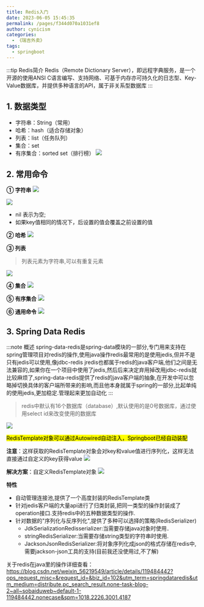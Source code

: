 ```yaml
---
title: Redis入门
date: 2023-06-05 15:45:35
permalink: /pages/f344d070a1031ef8
author: cynicism
categories:
  - 《瑞吉外卖》
tags:
  - springboot
---
```


:::tip Redis简介
Redis（Remote Dictionary Server），即远程字典服务，是一个开源的使用ANSI C语言编写、支持网络、可基于内存亦可持久化的日志型、Key-Value数据库，并提供多种语言的API，属于非关系型数据库
:::
## 1. 数据类型
- 字符串：String（常用）
- 哈希：hash（适合存储对象）
- 列表：list（任务队列）
- 集合：set
- 有序集合：sorted set（排行榜）
![](https://cdn.staticaly.com/gh/Cynicism-lab/MyResource@gh-pages/Redis.267hv937vkao.webp)

## 2. 常用命令
**① 字符串**
![](https://cdn.staticaly.com/gh/Cynicism-lab/MyResource@gh-pages/string.4xevtys5b3b4.webp)


![](https://cdn.staticaly.com/gh/Cynicism-lab/MyResource@gh-pages/795944cec1fa4bee9c7ed6b3681e5036.crg6qmwfkd4.webp)

- nil 表示为空;
- 如果key值相同的情况下，后设置的值会覆盖之前设置的值

**② 哈希**
![](https://cdn.staticaly.com/gh/Cynicism-lab/MyResource@gh-pages/38f499bec67f44e386162e91aba23388.2rqpbntdkgow.webp)

**③ 列表**
>列表元素为字符串,可以有重复元素

![](https://cdn.staticaly.com/gh/Cynicism-lab/MyResource@gh-pages/64e93e4ab8ec45fc9da9d071824c46f7.6s5p8x6bdyww.webp)

**④ 集合**
![](https://cdn.staticaly.com/gh/Cynicism-lab/MyResource@gh-pages/89369803ffb64529ad1e4e68aad1c1c5.6y5fp07zyp34.webp)

**⑤ 有序集合**
![](https://cdn.staticaly.com/gh/Cynicism-lab/MyResource@gh-pages/5b3500fbcb544c8fb33cdd9b19e3ca51.47rl53i4zgao.webp)

**⑥ 通用命令**
![](https://cdn.staticaly.com/gh/Cynicism-lab/MyResource@gh-pages/QQ截图20230605195404.528vbopw3kw0.webp)

## 3. Spring Data Redis
:::note 概述
spring-data-redis是spring-data模块的一部分,专门用来支持在spring管理项目对redis的操作,使用java操作redis最常用的是使用jedis,但并不是只有jedis可以使用,像jdbc-redis jredis也都属于redis的java客户端,他们之间是无法兼容的,如果你在一个项目中使用了jedis,然后后来决定弃用掉改用jdbc-redis就比较麻烦了,spring-data-redis提供了redis的java客户端的抽象,在开发中可以忽略掉切换具体的客户端所带来的影响,而且他本身就属于spring的一部分,比起单纯的使用jedis,更加稳定.管理起来更加自动化
:::

>redis中默认有16个数据库（database）,默认使用的是0号数据库，通过使用select id来改变使用的数据库

![](https://cdn.staticaly.com/gh/Cynicism-lab/MyResource@gh-pages/Redis.5qad9v99mwao.webp)

<mark>RedisTemplate对象可以通过Autowired自动注入，Springboot已经自动装配</mark>

**注意**：这样获取的RedisTemplate对象会对key和value值进行序列化，这样无法直接通过自定义的key获得value
![](https://cdn.staticaly.com/gh/Cynicism-lab/MyResource@gh-pages/templ.25xcrhmfb4o0.webp)

**解决方案**：自定义RedisTemplate对象
![](https://cdn.staticaly.com/gh/Cynicism-lab/MyResource@gh-pages/redistempla.6zliucn3qpog.webp)

**特性**
- 自动管理连接池,提供了一个高度封装的RedisTemplate类
- 针对jedis客户端的大量api进行了归类封装,把同一类型的操作封装成了operation接口.支持redis中的五种数据类型的操作.
- 针对数据的"序列化与反序列化",提供了多种可以选择的策略(RedisSerializer)
  - JdkSerializationRedisserializer:当需要存储java对象时使用．
  - stringRedisSerializer:当需要存储string类型的字符串时使用.
  - JacksonJsonRedisSerializer:将对象序列化成json的格式存储在redis中,需要jackson-json工具的支持(目前我还没使用过,不了解)

关于redis在java里的操作详细查看：
https://blog.csdn.net/weixin_56219549/article/details/119484442?ops_request_misc=&request_id=&biz_id=102&utm_term=springdataredis&utm_medium=distribute.pc_search_result.none-task-blog-2~all~sobaiduweb~default-1-119484442.nonecase&spm=1018.2226.3001.4187



